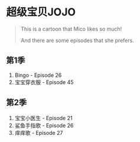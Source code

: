 # 超级宝贝JOJO

> This is a cartoon that Mico likes so much!
> 
> And there are some episodes that she prefers.

## 第1季

1. Bingo - Episode 26
1. 宝宝穿衣服 - Episode 45

## 第2季

1. 宝宝小医生 - Episode 21
2. 鲨鱼手指歌 - Episode 26
3. 痒痒歌 - Episode 27
